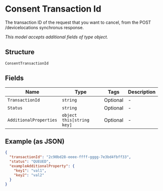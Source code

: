 
# Consent Transaction Id

The transaction ID of the request that you want to cancel, from the POST /devicelocations synchronus response.

*This model accepts additional fields of type object.*

## Structure

`ConsentTransactionId`

## Fields

| Name | Type | Tags | Description |
|  --- | --- | --- | --- |
| `TransactionId` | `string` | Optional | - |
| `Status` | `string` | Optional | - |
| `AdditionalProperties` | `object this[string key]` | Optional | - |

## Example (as JSON)

```json
{
  "transactionId": "2c90bd28-eeee-ffff-gggg-7e3bd4fbff33",
  "status": "QUEUED",
  "exampleAdditionalProperty": {
    "key1": "val1",
    "key2": "val2"
  }
}
```

